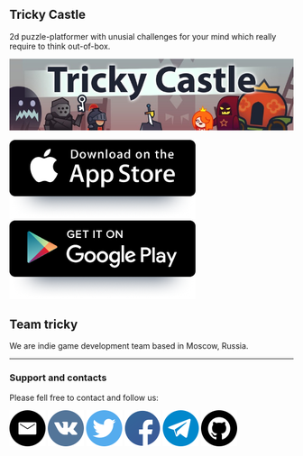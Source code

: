
## Tricky Castle

2d puzzle-platformer with unusial challenges for your mind which really require to think out-of-box.

![Tricky Castle](/img/tricky-castle.jpg)

 [ ![iOS](/img/ios.png)  ](https://apps.apple.com/us/app/tricky-castle/id1473736890) 
 [ ![Android](/img/android.png)  ](https://play.google.com/store/apps/details?id=com.teamtricky.tc&hl=en_US&gl=US)  


## Team tricky

We are indie game development team based in Moscow, Russia.

----


### Support and contacts

Please fell free to contact and follow us:

 [![teamtrickyllc@gmail.com](/img/social/email.png)](mailto:teamtrickyllc@gmail.com)
 [![vk](/img/social/vk.png)](https://vk.com/trickycastle)
 [![twitter](/img/social/twitter.png)](https://twitter.com/trickycastle)
 [![facebook](/img/social/fb.png)](https://www.facebook.com/gaming/trickycastleofficial)
 [![telegram](/img/social/tg.png)](https://t.me/trickycastle)
 [![github](/img/social/github.png)](https://github.com/team-tricky)
